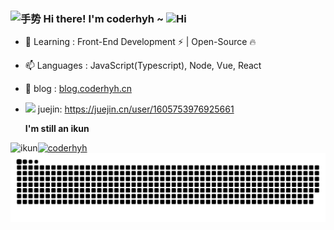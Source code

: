 <h3>
<img src="https://media.giphy.com/media/hvRJCLFzcasrR4ia7z/giphy.gif" width="25" alt="手势" />
Hi there! I'm coderhyh ~
<img src="https://emojis.slackmojis.com/emojis/images/1588866973/8934/hellokittydance.gif?1588866973" alt="Hi" width="30" />
</h3>

- 🌱 Learning : Front-End Development ⚡ | Open-Source 🔥
- 📫 Languages : JavaScript(Typescript), Node, Vue, React
- 🔭 blog : <a href="blog.coderhyh.cn" target="_blank" >blog.coderhyh.cn</a>
- <img width="20px" src="https://lf3-cdn-tos.bytescm.com/obj/static/xitu_juejin_web/6c61ae65d1c41ae8221a670fa32d05aa.svg" /> juejin: <a href="https://juejin.cn/user/1605753976925661" target="_blank" >https://juejin.cn/user/1605753976925661</a>

  **I'm still an ikun**
<div style="display: flex">
  <img alt="ikun" src="https://coderhyh.github.io/hyh-toolkit/ikun.svg" />
  <a href="https://github.com/coderhyh">
    <img src="https://count.getloli.com/get/@:coderhyh" alt="coderhyh" />
  </a>
</div>
<picture>
  <source media="(prefers-color-scheme: dark)" srcset="https://raw.githubusercontent.com/coderhyh/coderhyh/output/github-contribution-grid-snake-dark.svg">
  <source media="(prefers-color-scheme: light)" srcset="https://raw.githubusercontent.com/coderhyh/coderhyh/output/github-contribution-grid-snake.svg">
  <img alt="github contribution grid snake animation" src="https://raw.githubusercontent.com/coderhyh/coderhyh/output/github-contribution-grid-snake.svg">
</picture>
